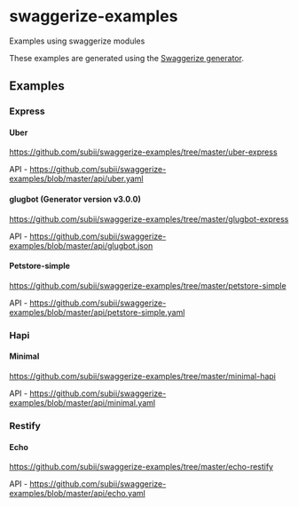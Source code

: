 # swaggerize-examples
Examples using swaggerize modules

These examples are generated using the [Swaggerize generator](https://github.com/krakenjs/generator-swaggerize).

## Examples

### Express

#### Uber

https://github.com/subii/swaggerize-examples/tree/master/uber-express

API - https://github.com/subii/swaggerize-examples/blob/master/api/uber.yaml

#### glugbot (Generator version v3.0.0)

https://github.com/subii/swaggerize-examples/tree/master/glugbot-express

API - https://github.com/subii/swaggerize-examples/blob/master/api/glugbot.json

#### Petstore-simple


https://github.com/subii/swaggerize-examples/tree/master/petstore-simple

API - https://github.com/subii/swaggerize-examples/blob/master/api/petstore-simple.yaml


### Hapi

#### Minimal

https://github.com/subii/swaggerize-examples/tree/master/minimal-hapi

API - https://github.com/subii/swaggerize-examples/blob/master/api/minimal.yaml

### Restify

#### Echo

https://github.com/subii/swaggerize-examples/tree/master/echo-restify

API - https://github.com/subii/swaggerize-examples/blob/master/api/echo.yaml
